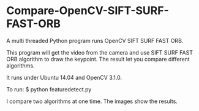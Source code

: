 # Compare-OpenCV-SIFT-SURF-FAST-ORB
A multi threaded Python program runs OpenCV SIFT SURF FAST ORB.

This program will get the video from the camera and use SIFT SURF FAST ORB algorithm to draw the keypoint.
The result let you compare different algorithms.

It runs under Ubuntu 14.04 and OpenCV 3.1.0.

To run:
$ python featuredetect.py

I compare two algorithms at one time. The images show the results.
